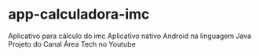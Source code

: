 # app-calculadora-imc
Aplicativo para cálculo do imc
Aplicativo nativo Android na linguagem Java
Projeto do Canal Área Tech no Youtube
